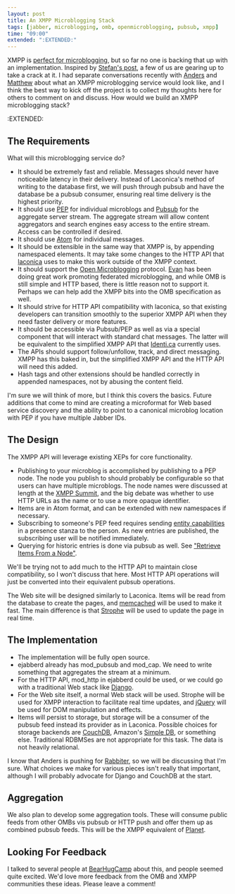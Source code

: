 ```yaml
---
layout: post
title: An XMPP Microblogging Stack
tags: [jabber, microblogging, omb, openmicroblogging, pubsub, xmpp]
time: "09:00"
extended: ":EXTENDED:"
---
```


XMPP is [perfect for microblogging](https://metajack.im/2008/09/10/xmpp-microblogging-thoughts/), but so far no one is backing that up with an implementation.  Inspired by [Stefan's post](http://blog.jwchat.org/2008/09/09/xmpp-and-microblogging-lets-do-it/), a few of us are gearing up to take a crack at it.  I had separate conversations recently with [Anders](http://anders.conbere.org/) and [Matthew](http://matthewwild.co.uk) about what an XMPP microblogging service would look like, and I think the best way to kick off the project is to collect my thoughts here for others to comment on and discuss.   How would we build an XMPP microblogging stack?

:EXTENDED:

## The Requirements

What will this microblogging service do?

* It should be extremely fast and reliable.  Messages should never have noticeable latency in their delivery.  Instead of Laconica's method of writing to the database first, we will push through pubsub and have the database be a pubsub consumer, ensuring real time delivery is the highest priority.
* It should use [PEP](http://www.xmpp.org/extensions/xep-0163.html) for individual microblogs and [Pubsub](http://www.xmpp.org/extensions/xep-0060.html) for the aggregate server stream.  The aggregate stream will allow content aggregators and search engines easy access to the entire stream.  Access can be controlled if desired.
* It should use [Atom](http://en.wikipedia.org/wiki/Atom_(standard)) for individual messages.
* It should be extensible in the same way that XMPP is, by appending namespaced elements.  It may take some changes to the HTTP API that [laconica](http://loconi.ca) uses to make this work outside of the XMPP context.
* It should support the [Open Microblogging](http://openmicroblogging.org/) protocol.  [Evan](http://identi.ca/evan) has been doing great work promoting federated microblogging, and while OMB is still simple and HTTP based, there is little reason not to support it.  Perhaps we can help add the XMPP bits into the OMB specification as well.
* It should strive for HTTP API compatibility with laconica, so that existing developers can transition smoothly to the superior XMPP API when they need faster delivery or more features.
* It should be accessible via Pubsub/PEP as well as via a special component that will interact with standard chat messages.  The latter will be equivalent to the simplified XMPP API that [Identi.ca](http://identi.ca) currently uses.
* The APIs should support follow/unfollow, track, and direct messaging.  XMPP has this baked in, but
the simplified XMPP API and the HTTP API will need this added.
* Hash tags and other extensions should be handled correctly in appended namespaces, not by abusing the content field.

I'm sure we will think of more, but I think this covers the basics.  Future additions that come to mind are creating a microformat for Web based service discovery and the ability to point to a canonical microblog location with PEP if you have multiple Jabber IDs.

## The Design

The XMPP API will leverage existing XEPs for core functionality.

* Publishing to your microblog is accomplished by publishing to a PEP node.  The node you publish to should probably be configurable so that users can have multiple microblogs.  The node names were discussed at length at the [XMPP Summit](http://www.xmpp.org/summit/summit5.shtml), and the big debate was whether to use HTTP URLs as the name or to use a more opaque identifier.
* Items are in Atom format, and can be extended with new namespaces if necessary.
* Subscribing to someone's PEP feed requires sending [entity capabilities](http://www.xmpp.org/extensions/xep-0115.html) in a presence stanza to the person.  As new entries are published, the subscribing user will be notified immediately.
* Querying for historic entries is done via pubsub as well. See ["Retrieve Items From a Node"](http://www.xmpp.org/extensions/xep-0060.html#subscriber-retrieve).

We'll be trying not to add much to the HTTP API to maintain close compatibility, so I won't discuss that here.  Most HTTP API operations will just be converted into their equivalent pubsub operations.

The Web site will be designed similarly to Laconica.  Items will be read from the database to create the pages, and [memcached](http://www.danga.com/memcached/) will be used to make it fast.  The main difference is that [Strophe](http://code.stanziq.com/strophe) will be used to update the page in real time.

## The Implementation

* The implementation will be fully open source.
* ejabberd already has mod_pubsub and mod_cap.  We need to write something that aggregates the stream at a minimum.
* For the HTTP API, mod_http in ejabberd could be used, or we could go with a traditional Web stack like [Django](http://www.djangoproject.com).
* For the Web site itself, a normal Web stack will be used.  Strophe will be used for XMPP interaction to facilitate real time updates, and [jQuery](http://jquery.com/) will be used for DOM manipulation and effects.
* Items will persist to storage, but storage will be a consumer of the pubsub feed instead its provider as in Laconica.  Possible choices for storage backends are [CouchDB](http://incubator.apache.org/couchdb/), Amazon's [Simple DB](http://www.amazon.com/gp/browse.html?node=342335011), or something else.  Traditional RDBMSes are not appropriate for this task.  The data is not heavily relational.

I know that Anders is pushing for [Rabbiter](http://anders.conbere.org/journal/rabbiter-open-federated-pubsub-server/), so we will be discussing that I'm sure.  What choices we make for various pieces isn't really that important, although I will probably advocate for Django and CouchDB at the start.

## Aggregation

We also plan to develop some aggregation tools.  These will consume public feeds from other OMBs vis pubsub or HTTP push and offer them up as combined pubsub feeds.  This will be the XMPP equivalent of [Planet](http://www.planetplanet.org/).

## Looking For Feedback

I talked to several people at [BearHugCamp](https://metajack.im/2008/09/13/bearhugcamp-for-those-who-missed-it/) about this, and people seemed quite excited.  We'd love more feedback from the OMB and XMPP communities these ideas.  Please leave a comment!
